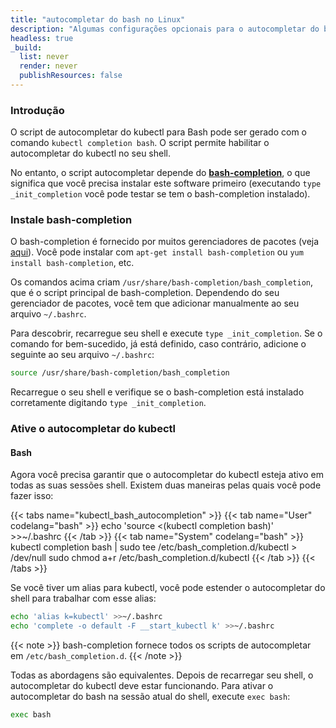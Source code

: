 ```yaml
---
title: "autocompletar do bash no Linux"
description: "Algumas configurações opcionais para o autocompletar do bash no Linux."
headless: true
_build:
  list: never
  render: never
  publishResources: false
---
```


### Introdução

O script de autocompletar do kubectl para Bash pode ser gerado com o comando `kubectl completion bash`. O script permite habilitar o autocompletar do kubectl no seu shell.

No entanto, o script autocompletar depende do [**bash-completion**](https://github.com/scop/bash-completion), o que significa que você precisa instalar este software primeiro (executando `type _init_completion` você pode testar se tem o bash-completion instalado).

### Instale bash-completion

O bash-completion é fornecido por muitos gerenciadores de pacotes (veja [aqui](https://github.com/scop/bash-completion#installation)). Você pode instalar com `apt-get install bash-completion` ou `yum install bash-completion`, etc.

Os comandos acima criam `/usr/share/bash-completion/bash_completion`, que é o  script principal de bash-completion. Dependendo do seu gerenciador de pacotes, você tem que adicionar manualmente ao seu arquivo `~/.bashrc`.

Para descobrir, recarregue seu shell e execute `type _init_completion`. Se o comando for bem-sucedido, já está definido, caso contrário, adicione o seguinte ao seu arquivo `~/.bashrc`:

```bash
source /usr/share/bash-completion/bash_completion
```

Recarregue o seu shell e verifique se o bash-completion está instalado corretamente digitando `type _init_completion`.

### Ative o autocompletar do kubectl

#### Bash

Agora você precisa garantir que o autocompletar do kubectl esteja ativo em todas as suas sessões shell. Existem duas maneiras pelas quais você pode fazer isso:

{{< tabs name="kubectl_bash_autocompletion" >}}
{{< tab name="User" codelang="bash" >}}
echo 'source <(kubectl completion bash)' >>~/.bashrc
{{< /tab >}}
{{< tab name="System" codelang="bash" >}}
kubectl completion bash | sudo tee /etc/bash_completion.d/kubectl > /dev/null
sudo chmod a+r /etc/bash_completion.d/kubectl
{{< /tab >}}
{{< /tabs >}}

Se você tiver um alias para kubectl, você pode estender o autocompletar do shell para trabalhar com esse alias:

```bash
echo 'alias k=kubectl' >>~/.bashrc
echo 'complete -o default -F __start_kubectl k' >>~/.bashrc
```

{{< note >}}
bash-completion fornece todos os scripts de autocompletar em `/etc/bash_completion.d`.
{{< /note >}}

Todas as abordagens são equivalentes. Depois de recarregar seu shell, o autocompletar do kubectl deve estar funcionando. Para ativar o autocompletar do bash na sessão atual do shell, execute `exec bash`:

```bash
exec bash
```

